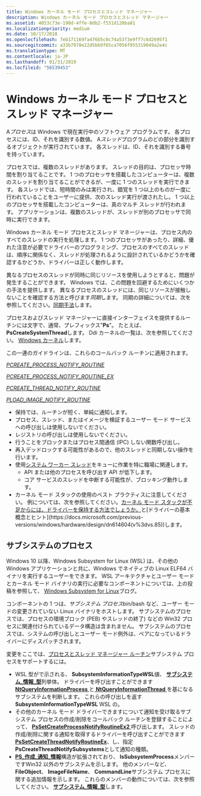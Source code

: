 ```yaml
---
title: Windows カーネル モード プロセスとスレッド マネージャー
description: Windows カーネル モード プロセスとスレッド マネージャー
ms.assetid: 4053c73e-190d-4ffe-8db2-f531d120ba81
ms.localizationpriority: medium
ms.date: 10/17/2018
ms.openlocfilehash: 7eb171169fa476b5c0c74a53f3e9ff7c6d2695f1
ms.sourcegitcommit: a33b7978e22d5bb9f65ca7056f955319049a2e4c
ms.translationtype: MT
ms.contentlocale: ja-JP
ms.lasthandoff: 01/31/2019
ms.locfileid: "56539453"
---
```

# <a name="windows-kernel-mode-process-and-thread-manager"></a>Windows カーネル モード プロセスとスレッド マネージャー


A*プロセス*は Windows で現在実行中のソフトウェア プログラムです。 各プロセスには、ID、それを識別する数値。 A*スレッド*プログラムのどの部分を識別するオブジェクトが実行されています。 各スレッドは、ID、それを識別する番号を持っています。

プロセスでは、複数のスレッドがあります。 スレッドの目的は、プロセッサ時間を割り当てることです。 1 つのプロセッサを搭載したコンピューターは、複数のスレッドを割り当てることができるが、一度に 1 つのスレッドを実行できます。 各スレッドでは、短時間のみは実行され、錯覚を 1 つ以上のものが一度に行われていることをユーザーに提供、次のスレッド実行が渡されたし。 1 つ以上のプロセッサを搭載したコンピューターは、真のマルチ スレッドが行われます。 アプリケーションは、複数のスレッドが、スレッドが別のプロセッサで同時に実行できます。

Windows カーネル モード プロセスとスレッド マネージャーは、プロセス内のすべてのスレッドの実行を処理します。 1 つのプロセッサがあったり、詳細、優れた注意が必要でドライバーのプログラミング、プロセスのすべてのスレッドは、順序に関係なく、スレッドが処理されるように設計されているかどうかを確認するかどうか、ドライバーは正しく動作します。

異なるプロセスのスレッドが同時に同じリソースを使用しようとすると、問題が発生することができます。 Windows では、この問題を回避するためにいくつかの手法を提供します。 異なるプロセスのスレッドには、同じリソースが接触しないことを確認する方法と呼びます*同期*します。 同期の詳細については、次を参照してください。[同期手法](synchronization-techniques.md)します。

プロセスおよびスレッド マネージャーに直接インターフェイスを提供するルーチンには文字で、通常、プレフィックス"**Ps**"。 たとえば、 **PsCreateSystemThread**します。 Ddi カーネルの一覧は、次を参照してください。 [Windows カーネル](https://docs.microsoft.com/windows-hardware/drivers/ddi/content/_kernel/)します。

この一連のガイドラインは、これらのコールバック ルーチンに適用されます。

[_PCREATE_PROCESS_NOTIFY_ROUTINE_](https://docs.microsoft.com/windows-hardware/drivers/ddi/content/ntddk/nc-ntddk-pcreate_process_notify_routine)

[_PCREATE_PROCESS_NOTIFY_ROUTINE_EX_](https://docs.microsoft.com/windows-hardware/drivers/ddi/content/ntddk/nc-ntddk-pcreate_process_notify_routine_ex)

[_PCREATE_THREAD_NOTIFY_ROUTINE_](https://docs.microsoft.com/windows-hardware/drivers/ddi/content/ntddk/nc-ntddk-pcreate_thread_notify_routine)

[_PLOAD_IMAGE_NOTIFY_ROUTINE_](https://docs.microsoft.com/windows-hardware/drivers/ddi/content/ntddk/nc-ntddk-pload_image_notify_routine)

-    保持では、ルーチンが短く、単純に通知します。
-    プロセス、スレッド、またはイメージを検証するユーザー モード サービスへの呼び出しは使用しないでください。 
-    レジストリの呼び出しは使用しないでください。 
-    行うことをブロックまたはプロセス間通信 (IPC) しない関数呼び出し。 
-    再入デッドロックする可能性があるので、他のスレッドと同期しない操作を行います。 
-    使用[システム ワーカー スレッド](https://docs.microsoft.com/windows-hardware/drivers/kernel/system-worker-threads)をキューに作業を特に職場に関連します。 
        -    API または他のプロセスを呼び出す API が低下します。
        -    コア サービスのスレッドを中断する可能性が、ブロッキング動作します。 
-    カーネル モード スタックの使用のベスト プラクティスに注意してください。 例については、次を参照してください。[カーネル モード スタックが不足からには、ドライバーを保持する方法でしょうか。](https://docs.microsoft.com/previous-versions/windows/hardware/design/dn613940(v=vs.85))と[ドライバーの基本概念とヒント](https://docs.microsoft.com/previous-versions/windows/hardware/design/dn614604(v%3dvs.85))します。


## <a name="subsystem-processes"></a>サブシステムのプロセス


Windows 10 以降、Windows Subsystem for Linux (WSL) は、その他の Windows アプリケーションと共に、Windows でネイティブの Linux ELF64 バイナリを実行するユーザーをできます。 WSL アーキテクチャとユーザー モードとカーネル モード バイナリの実行に必要なコンポーネントについては、上の投稿を参照して、 [Windows Subsystem for Linux](https://go.microsoft.com/fwlink/p/?linkid=838012)ブログ。

コンポーネントの 1 つは、*サブシステム プロセス*bin/bash など、ユーザー モードの変更されていない Linux バイナリをホストします。 サブシステムのプロセスでは、プロセスの環境ブロック (PEB) やスレッドの終了) などの Win32 プロセスに関連付けられているデータ構造は含まれません。 サブシステムのプロセスでは、システムの呼び出しとユーザー モード例外は、ペアになっているドライバーにディスパッチされます。

変更をここでは、[プロセスとスレッド マネージャー ルーチン](https://msdn.microsoft.com/library/windows/hardware/ff559917)サブシステム プロセスをサポートするには。

-   WSL 型がで示される、 **SubsystemInformationTypeWSL**値、 [**サブシステム\_情報\_型**](https://msdn.microsoft.com/library/windows/hardware/mt805892)列挙体。 ドライバーを呼び出すことができます[ **NtQueryInformationProcess** ](https://msdn.microsoft.com/library/windows/desktop/ms684280)と[ **NtQueryInformationThread** ](https://msdn.microsoft.com/library/windows/desktop/ms684283)を基になるサブシステムを判断します。 これらの呼び出しを返す**SubsystemInformationTypeWSL** WSL の。
-   その他のカーネル モード ドライバーできますについて通知を受け取るサブシステム プロセスの作成/削除をコールバック ルーチンを登録することによって、 [ **PsSetCreateProcessNotifyRoutineEx2** ](https://msdn.microsoft.com/library/windows/hardware/mt805891)呼び出します。 スレッドの作成/削除に関する通知を取得するドライバーを呼び出すことができます[ **PsSetCreateThreadNotifyRoutineEx**](https://msdn.microsoft.com/library/windows/hardware/dn957857)、し、指定**PsCreateThreadNotifySubsystems**として通知の種類。
-   [ **PS\_作成\_通知\_情報**](https://msdn.microsoft.com/library/windows/hardware/ff559960)構造が拡張されており、 **IsSubsystemProcess**メンバーですWin32 以外のサブシステムを示します。 他のメンバーなど、 **FileObject**、 **ImageFileName**、 **CommandLine**サブシステム プロセスに関する追加情報を示します。 これらのメンバーの動作については、次を参照してください。 [**サブシステム\_情報\_型**](https://msdn.microsoft.com/library/windows/hardware/mt805892)します。

 

 




